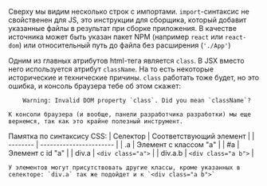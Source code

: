 Сверху мы видим несколько строк с импортами. `import`-синтаксис не свойственен для JS, это инструкции для сборщика, который добавит указанные файлы в результат при сборке приложения. В качестве источника может быть указан пакет NPM (например `react` или `react-dom`) или относительный путь до файла без расширения (`'./App'`)

Одним из главных атрибутов html-тега является `class`. В JSX вместо него используется атрибут `className`. На то есть некоторые исторические и технические причины. `сlass` работать тоже будет, но это ошибка, и консоль браузера тебе об этом скажет:

        Warning: Invalid DOM property `class`. Did you mean `className`?

    К консоли браузера (и вообще, панели разработчика разработки) мы еще вернемся, так как это крайне полезный инструмент.


Памятка по синтаксису CSS:
    | Селектор | Соответствующий элемент |
    | -------- | ----------------------- |
    | .a       | Элемент с классом "а"   |
    | #a       | Элемент с id "а"        |
    | div.a    | `<div class="a">`       |
    | div.a.b  | `<div class="a b">`     |

    У элементов могут присутствовать другие классы, кроме указанных в селекторе: `div.a` так же подойдет и к `<div class="a b">`